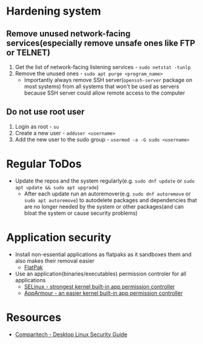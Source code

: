 # Hardening system
## Remove unused network-facing services(especially remove unsafe ones like FTP or TELNET)
1. Get the list of network-facing listening services - `sudo netstat -tunlp`
2. Remove the unused ones - `sudo apt purge <program_name>`
	* Importantly always remove SSH server(`openssh-server` package on most systems) from all systems that won't be used as servers because SSH server could allow remote access to the computer


## Do not use root user
1. Login as root - `su`
2. Create a new user - `adduser <username>`
3. Add the new user to the sudo group - `usermod -a -G sudo <username>`



# Regular ToDos
* Update the repos and the system regularly(e.g. `sudo dnf update` or `sudo apt update && sudo apt upgrade`)
	* After each update run an autoremover(e.g. `sudo dnf autoremove` or `sudo apt autoremove`) to autodelete packages and dependencies that are no longer needed by the system or other packages(and can bloat the system or cause security problems)



# Application security
* Install non-essential applications as flatpaks as it sandboxes them and also makes their removal easier
	* [FlatPak](https://flatpak.org/)
* Use an application(binaries/executables) permission controler for all applications
	* [SELinux - strongest kernel built-in app permission controller](https://selinuxproject.org/page/Main_Page)
	* [AppArmour - an easier kernel built-in app permission controller](https://apparmor.net/)



# Resources
* [Comparitech - Desktop Linux Security Guide](https://www.comparitech.com/blog/information-security/linux-security-guide/)
